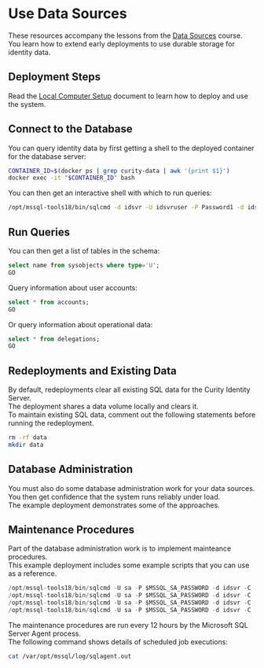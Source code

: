 # Use Data Sources

These resources accompany the lessons from the [Data Sources](https://curity.io/training/data-sources) course.\
You learn how to extend early deployments to use durable storage for identity data.

## Deployment Steps

Read the [Local Computer Setup](../SETUP.md) document to learn how to deploy and use the system.

## Connect to the Database

You can query identity data by first getting a shell to the deployed container for the database server:

```bash
CONTAINER_ID=$(docker ps | grep curity-data | awk '{print $1}')
docker exec -it "$CONTAINER_ID" bash
```

You can then get an interactive shell with which to run queries:

```bash
/opt/mssql-tools18/bin/sqlcmd -d idsvr -U idsvruser -P Password1 -d idsvr -C
```

## Run Queries

You can then get a list of tables in the schema:

```sql
select name from sysobjects where type='U';
GO
```

Query information about user accounts:

```sql
select * from accounts;
GO
```

Or query information about operational data:

```sql
select * from delegations;
GO
```

## Redeployments and Existing Data

By default, redeployments clear all existing SQL data for the Curity Identity Server.\
The deployment shares a data volume locally and clears it.\
To maintain existing SQL data, comment out the following statements before running the redeployment.

```bash
rm -rf data
mkdir data
```

## Database Administration

You must also do some database administration work for your data sources.\
You then get confidence that the system runs reliably under load.\
The example deployment demonstrates some of the approaches.

## Maintenance Procedures

Part of the database administration work is to implement mainteance procedures.\
This example deployment includes some example scripts that you can use as a reference.

```sql
/opt/mssql-tools18/bin/sqlcmd -U sa -P $MSSQL_SA_PASSWORD -d idsvr -C -Q 'EXEC sp_clear_nonces'
/opt/mssql-tools18/bin/sqlcmd -U sa -P $MSSQL_SA_PASSWORD -d idsvr -C -Q 'EXEC sp_clear_tokens'
/opt/mssql-tools18/bin/sqlcmd -U sa -P $MSSQL_SA_PASSWORD -d idsvr -C -Q 'EXEC sp_clear_sessions'
/opt/mssql-tools18/bin/sqlcmd -U sa -P $MSSQL_SA_PASSWORD -d idsvr -C -Q 'EXEC sp_clear_delegations'
```

The maintenance procedures are run every 12 hours by the Microsoft SQL Server Agent process.\
The following command shows details of scheduled job executions:

```bash
cat /var/opt/mssql/log/sqlagent.out
```
